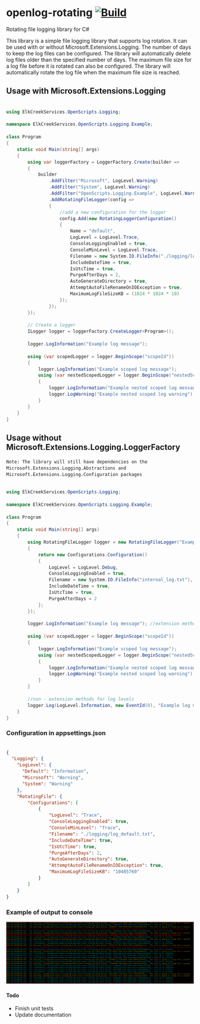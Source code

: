 
# openlog-rotating  [![Build](https://github.com/christopher-gritton/openlog-rotating/actions/workflows/dotnet.yml/badge.svg)](https://github.com/christopher-gritton/openlog-rotating/actions/workflows/dotnet.yml)
Rotating file logging library for C#

This library is a simple file logging library that supports log rotation. It can be used with or without Microsoft.Extensions.Logging.
The number of days to keep the log files can be configured. The library will automatically delete log files older than the specified number of days.
The maximum file size for a log file before it is rotated can also be configured. The library will automatically rotate the log file when the maximum file size is reached.


## Usage with Microsoft.Extensions.Logging

```csharp

using ElkCreekServices.OpenScripts.Logging;

namespace ElkCreekServices.OpenScripts.Logging.Example;

class Program
{
    static void Main(string[] args)
    {
        using var loggerFactory = LoggerFactory.Create(builder =>
        {
            builder
                .AddFilter("Microsoft", LogLevel.Warning)
                .AddFilter("System", LogLevel.Warning)
                .AddFilter("OpenScripts.Logging.Example", LogLevel.Warning) // set the log level for this namespace
                .AddRotatingFileLogger(config =>
                {
                    //add a new configuration for the logger
                    config.Add(new RotatingLoggerConfiguration()
                    {
                        Name = "default",
                        LogLevel = LogLevel.Trace,
                        ConsoleLoggingEnabled = true,
                        ConsoleMinLevel = LogLevel.Trace,
                        Filename = new System.IO.FileInfo("./logging/log_program.txt"),
                        IncludeDateTime = true,
                        IsUtcTime = true,
                        PurgeAfterDays = 2,
                        AutoGenerateDirectory = true,
                        AttemptAutoFileRenameOnIOException = true,
                        MaximumLogFileSizeKB = (1024 * 1024 * 10)
                    });
                });
        });

        // Create a logger
        ILogger logger = loggerFactory.CreateLogger<Program>();

        logger.LogInformation("Example log message");

        using (var scopedLogger = logger.BeginScope("scopeId"))
        {
            logger.LogInformation("Example scoped log message");
            using (var nestedScopedLogger = logger.BeginScope("nestedScopeId"))
            {
                logger.LogInformation("Example nested scoped log message");
                logger.LogWarning("Example nested scoped log warning");
            }
        }
    }
}

```


## Usage without Microsoft.Extensions.Logging.LoggerFactory

`Note: The library will still have dependencies on the Microsoft.Extensions.Logging.Abstractions and Microsoft.Extensions.Logging.Configuration packages`


```csharp

using ElkCreekServices.OpenScripts.Logging;

namespace ElkCreekServices.OpenScripts.Logging.Example;

class Program
{
    static void Main(string[] args)
    {
        using RotatingFileLogger logger = new RotatingFileLogger("Example Logger", () =>
        {
            return new Configurations.Configuration()
            {
                LogLevel = LogLevel.Debug,
                ConsoleLoggingEnabled = true,
                Filename = new System.IO.FileInfo("internal_log.txt"),
                IncludeDateTime = true,
                IsUtcTime = true,
                PurgeAfterDays = 2
            };
        });

        logger.LogInformation("Example log message"); //extension methods for log levels

        using (var scopedLogger = logger.BeginScope("scopeId"))
        {
            logger.LogInformation("Example scoped log message");
            using (var nestedScopedLogger = logger.BeginScope("nestedScopeId"))
            {
                logger.LogInformation("Example nested scoped log message");
                logger.LogWarning("Example nested scoped log warning");
            }
        }

        //non - extension methods for log levels
        logger.Log(LogLevel.Information, new EventId(0), "Example log message without extension methods");
    }
}

```

### Configuration in appsettings.json

``` json

{
  "Logging": {
    "LogLevel": {
      "Default": "Information",
      "Microsoft": "Warning",
      "System": "Warning"
    },
    "RotatingFile": {
        "Configurations": [
            {
                "LogLevel": "Trace",
                "ConsoleLoggingEnabled": true,
                "ConsoleMinLevel": "Trace",
                "Filename": "./logging/log_default.txt",
                "IncludeDateTime": true,
                "IsUtcTime": true,
                "PurgeAfterDays": 2,
                "AutoGenerateDirectory": true,
                "AttemptAutoFileRenameOnIOException": true,
                "MaximumLogFileSizeKB": "10485760"
            }
        ]
    }
}

```


### Example of output to console

![Output to console example](./console_log_example.PNG)  

#### Todo 

- Finish unit tests
- Update documentation
